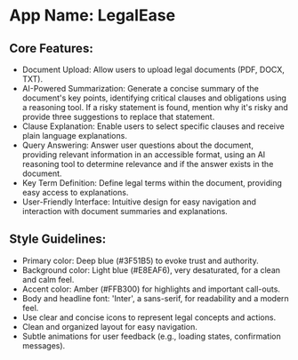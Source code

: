 # **App Name**: LegalEase

## Core Features:

- Document Upload: Allow users to upload legal documents (PDF, DOCX, TXT).
- AI-Powered Summarization: Generate a concise summary of the document's key points, identifying critical clauses and obligations using a reasoning tool. If a risky statement is found, mention why it's risky and provide three suggestions to replace that statement.
- Clause Explanation: Enable users to select specific clauses and receive plain language explanations.
- Query Answering: Answer user questions about the document, providing relevant information in an accessible format, using an AI reasoning tool to determine relevance and if the answer exists in the document.
- Key Term Definition: Define legal terms within the document, providing easy access to explanations.
- User-Friendly Interface: Intuitive design for easy navigation and interaction with document summaries and explanations.

## Style Guidelines:

- Primary color: Deep blue (#3F51B5) to evoke trust and authority.
- Background color: Light blue (#E8EAF6), very desaturated, for a clean and calm feel.
- Accent color: Amber (#FFB300) for highlights and important call-outs.
- Body and headline font: 'Inter', a sans-serif, for readability and a modern feel.
- Use clear and concise icons to represent legal concepts and actions.
- Clean and organized layout for easy navigation.
- Subtle animations for user feedback (e.g., loading states, confirmation messages).